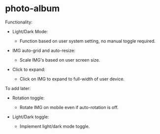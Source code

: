 # photo-album

Functionality:

- Light/Dark Mode:

  - Function based on user system setting, no manual toggle required.

- IMG auto-grid and auto-resize:

  - Scale IMG's based on user screen size.

- Click to expand:
  - Click on IMG to expand to full-width of user device.

To add later:

- Rotation toggle:

  - Rotate IMG on mobile even if auto-rotation is off.

- Light/Dark toggle:
  - Implement light/dark mode toggle.
